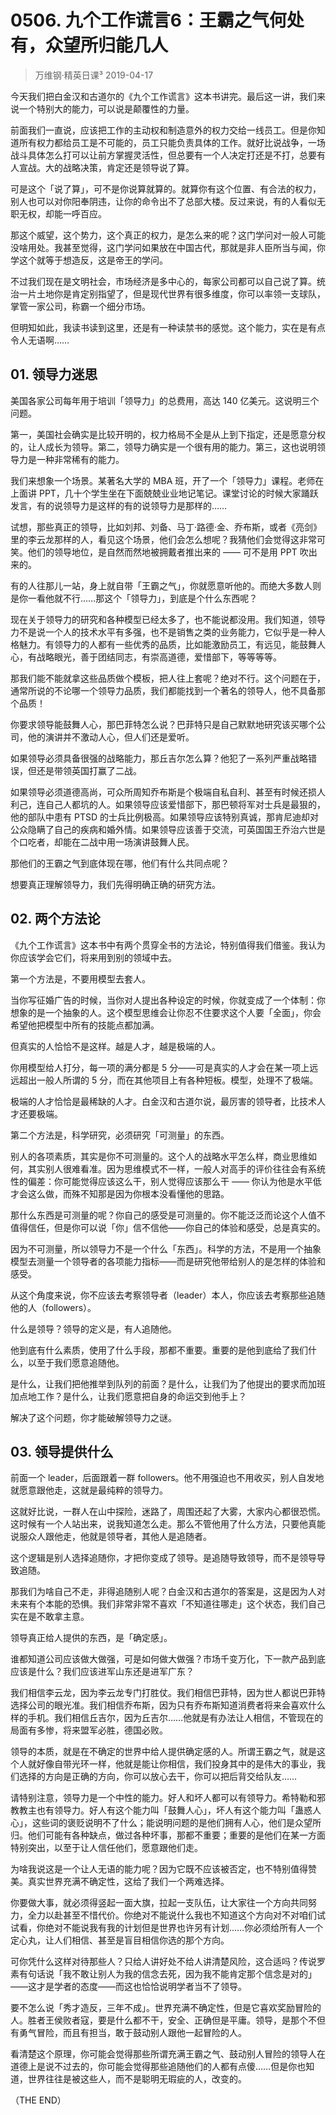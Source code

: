 # 0506. 九个工作谎言6：王霸之气何处有，众望所归能几人
> 万维钢·精英日课³
2019-04-17

今天我们把白金汉和古道尔的《九个工作谎言》这本书讲完。最后这一讲，我们来说一个特别大的能力，可以说是颠覆性的力量。

前面我们一直说，应该把工作的主动权和制造意外的权力交给一线员工。但是你知道所有权力都给员工是不可能的，员工只能负责具体的工作。就好比说战争，一场战斗具体怎么打可以让前方掌握灵活性，但总要有一个人决定打还是不打，总要有人宣战。大的战略决策，肯定还是领导说了算。

可是这个「说了算」，可不是你说算就算的。就算你有这个位置、有合法的权力，别人也可以对你阳奉阴违，让你的命令出不了总部大楼。反过来说，有的人看似无职无权，却能一呼百应。

那这个威望，这个势力，这个真正的权力，是怎么来的呢？这门学问对一般人可能没啥用处。我甚至觉得，这门学问如果放在中国古代，那就是非人臣所当与闻，你学这个就等于想造反，这是帝王的学问。

不过我们现在是文明社会，市场经济是多中心的，每家公司都可以自己说了算。统治一片土地你是肯定别指望了，但是现代世界有很多维度，你可以率领一支球队，掌管一家公司，称霸一个细分市场。

但明知如此，我读书读到这里，还是有一种读禁书的感觉。这个能力，实在是有点令人无语啊……

## 01. 领导力迷思

美国各家公司每年用于培训「领导力」的总费用，高达 140 亿美元。这说明三个问题。

第一，美国社会确实是比较开明的，权力格局不全是从上到下指定，还是愿意分权的，让人成长为领导。第二，领导力确实是一个很有用的能力。第三，这也说明领导力是一种非常稀有的能力。

我们来想象一个场景。某著名大学的 MBA 班，开了一个「领导力」课程。老师在上面讲 PPT，几十个学生坐在下面兢兢业业地记笔记。课堂讨论的时候大家踊跃发言，有的说领导力是这样的有的说领导力是那样的……

试想，那些真正的领导，比如刘邦、刘备、马丁·路德·金、乔布斯，或者《亮剑》里的李云龙那样的人，看见这个场景，他们会怎么想呢？我猜他们会觉得这非常可笑。他们的领导地位，是自然而然地被拥戴者推出来的 —— 可不是用 PPT 吹出来的。

有的人往那儿一站，身上就自带「王霸之气」，你就愿意听他的。而绝大多数人则是你一看他就不行……那这个「领导力」，到底是个什么东西呢？

现在关于领导力的研究和各种模型已经太多了，也不能说都没用。我们知道，领导力不是说一个人的技术水平有多强，也不是销售之类的业务能力，它似乎是一种人格魅力。有领导力的人都有一些优秀的品质，比如能激励员工，有远见，能鼓舞人心，有战略眼光，善于团结同志，有崇高道德，爱惜部下，等等等等。

那我们能不能就拿这些品质做个模板，把人往上套呢？绝对不行。这个问题在于，通常所说的不论哪一个领导力品质，我们都能找到一个著名的领导人，他不具备那个品质！

你要求领导能鼓舞人心，那巴菲特怎么说？巴菲特只是自己默默地研究该买哪个公司，他的演讲并不激动人心，但人们还是爱听。

如果领导必须具备很强的战略能力，那丘吉尔怎么算？他犯了一系列严重战略错误，但还是带领英国打赢了二战。

如果领导必须道德高尚，可众所周知乔布斯是个极端自私自利、甚至有时候还损人利己，连自己人都坑的人。如果领导应该爱惜部下，那巴顿将军对士兵是最狠的，他的部队中患有 PTSD 的士兵比例极高。如果领导应该特别真诚，那肯尼迪却对公众隐瞒了自己的疾病和婚外情。如果领导应该善于交流，可英国国王乔治六世是个口吃者，却能在二战中用一场演讲鼓舞人民。

那他们的王霸之气到底体现在哪，他们有什么共同点呢？

想要真正理解领导力，我们先得明确正确的研究方法。

## 02. 两个方法论

《九个工作谎言》这本书中有两个贯穿全书的方法论，特别值得我们借鉴。我认为你应该学会它们，将来用到别的领域中去。

第一个方法是，不要用模型去套人。

当你写征婚广告的时候，当你对人提出各种设定的时候，你就变成了一个体制：你想象的是一个抽象的人。这个模型思维会让你忍不住要求这个人要「全面」，你会希望他把模型中所有的技能点都加满。

但真实的人恰恰不是这样。越是人才，越是极端的人。

你用模型给人打分，每一项的满分都是 5 分——可是真实的人才会在某一项上远远超出一般人所谓的 5 分，而在其他项目上有各种短板。模型，处理不了极端。

极端的人才恰恰是最稀缺的人才。白金汉和古道尔说，最厉害的领导者，比技术人才还要极端。

第二个方法是，科学研究，必须研究「可测量」的东西。

别人的各项素质，其实是你不可测量的。这个人的战略水平怎么样，商业思维如何，其实别人很难看准。因为思维模式不一样，一般人对高手的评价往往会有系统性的偏差：你可能觉得应该这么干，别人觉得应该那么干 —— 你认为他是水平低才会这么做，而殊不知那是因为你根本没看懂他的思路。

那什么东西是可测量的呢？你自己的感受是可测量的。你不能泛泛而论这个人值不值得信任，但是你可以说「你」信不信他——你自己的体验和感受，总是真实的。

因为不可测量，所以领导力不是一个什么「东西」。科学的方法，不是用一个抽象模型去测量一个领导者的各项能力指标——而是研究他带给别人的是怎样的体验和感受。

从这个角度来说，你不应该去考察领导者（leader）本人，你应该去考察那些追随他的人（followers）。

什么是领导？领导的定义是，有人追随他。

他到底有什么素质，使用了什么手段，那都不重要。重要的是他到底给了我们什么，以至于我们愿意追随他。

是什么，让我们把他推举到队列的前面？是什么，让我们为了他提出的要求而加班加点地工作？是什么，让我们愿意把自身的命运交到他手上？

解决了这个问题，你才能破解领导力之谜。

## 03. 领导提供什么

前面一个 leader，后面跟着一群 followers。他不用强迫也不用收买，别人自发地就愿意跟他走，这就是最纯粹的领导力。

这就好比说，一群人在山中探险，迷路了，周围还起了大雾，大家内心都很恐慌。这时候有一个人站出来，说我知道怎么走。那么不管他用了什么方法，只要他真能说服众人跟他走，他就是领导者，其他人是追随者。

这个逻辑是别人选择追随你，才把你变成了领导。是追随导致领导，而不是领导导致追随。

那我们为啥自己不走，非得追随别人呢？白金汉和古道尔的答案是，这是因为人对未来有个本能的恐惧。我们非常非常不喜欢「不知道往哪走」这个状态，我们自己实在是不敢拿主意。

领导真正给人提供的东西，是「确定感」。

谁都知道公司应该做大做强，可是如何做大做强？市场千变万化，下一款产品到底应该是什么？我们应该进军山东还是进军广东？

我们相信李云龙，因为李云龙专门打胜仗。我们相信巴菲特，因为世人都说巴菲特选择公司的眼光准。我们相信乔布斯，因为只有乔布斯知道消费者将来会喜欢什么样的手机。我们相信丘吉尔，因为丘吉尔……他就是有办法让人相信，不管现在的局面有多惨，将来盟军必胜，德国必败。

领导的本质，就是在不确定的世界中给人提供确定感的人。所谓王霸之气，就是这个人就好像自带光环一样，他就是能让你相信，我们投身其中的是伟大的事业，我们选择的方向是正确的方向，你可以放心去干，你可以把后背交给队友……

请特别注意，领导力是一个中性的能力。好人和坏人都可以有领导力。希特勒和邪教教主也有领导力。好人有这个能力叫「鼓舞人心」，坏人有这个能力叫「蛊惑人心」，这些词的褒贬说明不了什么；能说明问题的是他们拥有人心，他们是众望所归。他们可能有各种缺点，做过各种坏事，那都不重要；重要的是他们在某一方面特别突出，以至于让人信任他们，愿意跟他们走。

为啥我说这是一个让人无语的能力呢？因为它既不应该被否定，也不特别值得赞美。真实世界充满不确定性，这给了我们一个两难选择。

你要做大事，就必须得竖起一面大旗，拉起一支队伍，让大家往一个方向共同努力，全力以赴甚至不惜代价。你绝对不能说什么我也不知道这个方向对不对咱们试试看，你绝对不能说我有我的计划但是世界也许另有计划……你必须给所有人一个定心丸，让人们相信、甚至是盲目相信你选的那个方向。

可你凭什么这样对待那些人？只给人讲好处不给人讲清楚风险，这合适吗？传说罗素有句话说「我不敢让别人为我的信念去死，因为我不能肯定那个信念是对的」——这才是学者的态度——而这也恰恰说明学者当不了领导。

要不怎么说「秀才造反，三年不成」。世界充满不确定性，但是它喜欢奖励冒险的人。胜者王侯败者寇，要是什么都不干，安全、正确但是平庸。领导，是那个不但有勇气冒险，而且有担当，敢于鼓动别人跟他一起冒险的人。

看清楚这个原理，你可能会觉得那些所谓充满王霸之气、鼓动别人冒险的领导人在道德上是说不过去的，你可能会觉得那些追随他们的人都有点傻……但是你也知道，世界往往是被这些人，而不是聪明无瑕疵的人，改变的。

（THE END）

